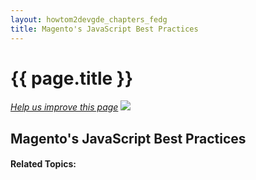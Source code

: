 ```yaml
---
layout: howtom2devgde_chapters_fedg
title: Magento's JavaScript Best Practices
---
```

 
<h1 id="fedg_js-code-bestpr">{{ page.title }}</h1>

<p><a href="{{ site.githuburl }}m2fedg/javascript/js-coding-bestpr.md" target="_blank"><em>Help us improve this page</em></a>&nbsp;<img src="{{ site.baseurl }}common/images/newWindow.gif"/></p>

<h2 id="fedg_js-code-bestpr_overview">Magento's JavaScript Best Practices</h2>




#### Related Topics:

